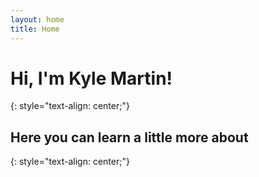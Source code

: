 ```yaml
---
layout: home
title: Home
---
```


# Hi, I'm Kyle Martin!
{: style="text-align: center;"}
## Here you can learn a little more about
{: style="text-align: center;"}
